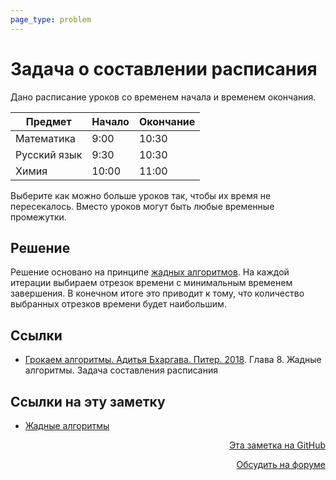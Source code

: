 ```yaml
---
page_type: problem
---
```


# Задача о составлении расписания

Дано расписание уроков со временем начала и временем окончания.

| Предмет      | Начало | Окончание |
|--------------|--------|-----------|
| Математика   | 9:00   | 10:30     |
| Русский язык | 9:30   | 10:30     |
| Химия        | 10:00  | 11:00     |

Выберите как можно больше уроков так, чтобы их время не пересекалось. Вместо уроков могут быть любые временные промежутки.

## Решение

Решение основано на принципе [жадных алгоритмов](20221113183615.md). На каждой итерации выбираем отрезок времени с минимальным временем завершения. В конечном итоге это приводит к тому, что количество выбранных отрезков времени будет наибольшим.

## Ссылки

- [Грокаем алгоритмы. Адитья Бхаргава. Питер. 2018](BhargavaGrokaemAlgoritmy2018.md). Глава 8. Жадные алгоритмы. Задача составления расписания

## Ссылки на эту заметку

* [Жадные алгоритмы](20221113183615.md)


<p v-pre style="text-align: right">
  <a href="https://github.com/Kverde/algorithms/blob/main/source/20221113184224.md" target="_blank">
  Эта заметка на GitHub
  </a>
</p>



<p v-pre style="text-align: right">
  <a href="https://discourse.comtext.space/new-topic?title=%D0%97%D0%B0%D0%B4%D0%B0%D1%87%D0%B0%20%D0%BE%20%D1%81%D0%BE%D1%81%D1%82%D0%B0%D0%B2%D0%BB%D0%B5%D0%BD%D0%B8%D0%B8%20%D1%80%D0%B0%D1%81%D0%BF%D0%B8%D1%81%D0%B0%D0%BD%D0%B8%D1%8F&body=&category=algorithm" target="_blank">
  Обсудить на форуме
  </a>
</p>

